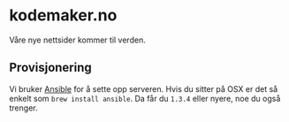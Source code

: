 # kodemaker.no

Våre nye nettsider kommer til verden.

## Provisjonering

Vi bruker [Ansible](www.ansibleworks.com) for å sette opp serveren.
Hvis du sitter på OSX er det så enkelt som `brew install ansible`. Da
får du `1.3.4` eller nyere, noe du også trenger.

